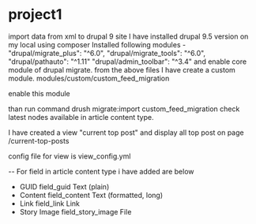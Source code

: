# project1
import data from xml to drupal 9 site
I have installed drupal 9.5 version on my local using composer
Installed following modules - 
        "drupal/migrate_plus": "^6.0",
        "drupal/migrate_tools": "^6.0",
        "drupal/pathauto": "^1.11"
        "drupal/admin_toolbar": "^3.4"
and enable core module of drupal migrate.
from the above files I have create a custom module.
modules/custom/custom_feed_migration

enable this module 

than run command 
drush migrate:import custom_feed_migration
check latest nodes available in article content type.

I have created a view "current top post" and display all top post on page /current-top-posts

config file for view is view_config.yml

-- 
For field in article content type i have added are below
- GUID	field_guid	Text (plain)
- Content	field_content	Text (formatted, long)
- Link	field_link	Link
- Story Image	field_story_image	File
